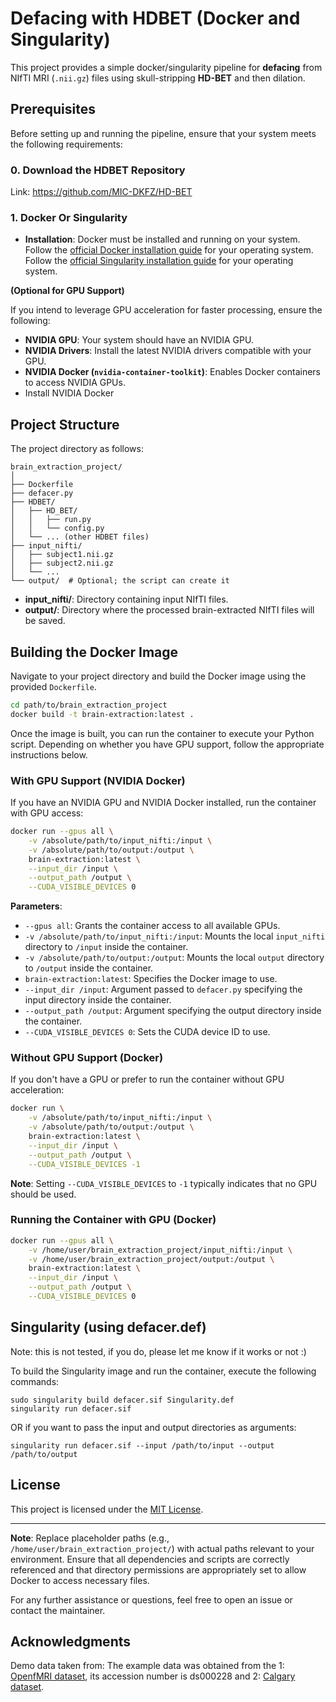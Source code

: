 # Defacing with HDBET (Docker and Singularity)

This project provides a simple docker/singularity pipeline for **defacing** from NIfTI MRI (`.nii.gz`) files using skull-stripping **HD-BET** and then dilation. 

## Prerequisites

Before setting up and running the pipeline, ensure that your system meets the following requirements:

### 0. Download the HDBET Repository
Link: https://github.com/MIC-DKFZ/HD-BET

### 1. Docker Or Singularity

- **Installation**: Docker must be installed and running on your system. Follow the [official Docker installation guide](https://docs.docker.com/get-docker/) for your operating system. Follow the [official Singularity installation guide](https://sylabs.io/guides/3.7/user-guide/installation.html) for your operating system.

**(Optional for GPU Support)**

If you intend to leverage GPU acceleration for faster processing, ensure the following:

- **NVIDIA GPU**: Your system should have an NVIDIA GPU.
- **NVIDIA Drivers**: Install the latest NVIDIA drivers compatible with your GPU.
- **NVIDIA Docker (`nvidia-container-toolkit`)**: Enables Docker containers to access NVIDIA GPUs.
-  Install NVIDIA Docker

## Project Structure

The project directory as follows:

```
brain_extraction_project/
│
├── Dockerfile
├── defacer.py
├── HDBET/
│   ├── HD_BET/
│   │   ├── run.py
│   │   └── config.py
│   └── ... (other HDBET files)
├── input_nifti/
│   ├── subject1.nii.gz
│   ├── subject2.nii.gz
│   └── ...
└── output/  # Optional; the script can create it
```

- **input_nifti/**: Directory containing input NIfTI files.
- **output/**: Directory where the processed brain-extracted NIfTI files will be saved.

## Building the Docker Image

Navigate to your project directory and build the Docker image using the provided `Dockerfile`.

```bash
cd path/to/brain_extraction_project
docker build -t brain-extraction:latest .
```

Once the image is built, you can run the container to execute your Python script. Depending on whether you have GPU support, follow the appropriate instructions below.

### With GPU Support (NVIDIA Docker)

If you have an NVIDIA GPU and NVIDIA Docker installed, run the container with GPU access:

```bash
docker run --gpus all \
    -v /absolute/path/to/input_nifti:/input \
    -v /absolute/path/to/output:/output \
    brain-extraction:latest \
    --input_dir /input \
    --output_path /output \
    --CUDA_VISIBLE_DEVICES 0
```

**Parameters**:

- `--gpus all`: Grants the container access to all available GPUs.
- `-v /absolute/path/to/input_nifti:/input`: Mounts the local `input_nifti` directory to `/input` inside the container.
- `-v /absolute/path/to/output:/output`: Mounts the local `output` directory to `/output` inside the container.
- `brain-extraction:latest`: Specifies the Docker image to use.
- `--input_dir /input`: Argument passed to `defacer.py` specifying the input directory inside the container.
- `--output_path /output`: Argument specifying the output directory inside the container.
- `--CUDA_VISIBLE_DEVICES 0`: Sets the CUDA device ID to use.

### Without GPU Support (Docker)

If you don't have a GPU or prefer to run the container without GPU acceleration:

```bash
docker run \
    -v /absolute/path/to/input_nifti:/input \
    -v /absolute/path/to/output:/output \
    brain-extraction:latest \
    --input_dir /input \
    --output_path /output \
    --CUDA_VISIBLE_DEVICES -1
```

**Note**: Setting `--CUDA_VISIBLE_DEVICES` to `-1` typically indicates that no GPU should be used.

### Running the Container with GPU (Docker)

```bash
docker run --gpus all \
    -v /home/user/brain_extraction_project/input_nifti:/input \
    -v /home/user/brain_extraction_project/output:/output \
    brain-extraction:latest \
    --input_dir /input \
    --output_path /output \
    --CUDA_VISIBLE_DEVICES 0
```
## Singularity (using defacer.def)
Note: this is not tested, if you do, please let me know if it works or not :) 

To build the Singularity image and run the container, execute the following commands:
```
sudo singularity build defacer.sif Singularity.def
singularity run defacer.sif
```
OR if you want to pass the input and output directories as arguments:
```
singularity run defacer.sif --input /path/to/input --output /path/to/output
```

## License

This project is licensed under the [MIT License](LICENSE).

---

**Note**: Replace placeholder paths (e.g., `/home/user/brain_extraction_project/`) with actual paths relevant to your environment. Ensure that all dependencies and scripts are correctly referenced and that directory permissions are appropriately set to allow Docker to access necessary files.

For any further assistance or questions, feel free to open an issue or contact the maintainer.

## Acknowledgments
Demo data taken from:
The example data was obtained from the 1: [OpenfMRI dataset](https://openfmri.org/dataset/ds000228/), its accession number is ds000228 and 2: [Calgary dataset](https://osf.io/axz5r/files/osfstorage).